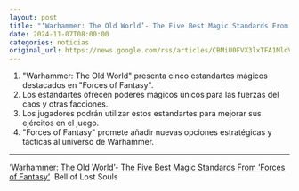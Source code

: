 ```yaml
---
layout: post
title: "‘Warhammer: The Old World’- The Five Best Magic Standards From ‘Forces of Fantasy’ - Bell of Lost Souls"
date: 2024-11-07T08:00:00
categories: noticias
original_url: https://news.google.com/rss/articles/CBMiU0FVX3lxTFA1MldVLTNfWGNSaFZfc0FNOUVGNVBUelVwd0FwYkRnTWcyTXd5YzFrLUprUW9URXYxSWI3VUE5VzdDejVSTXFodnZFVWNDNjdyTGxV?oc=5
---
```



1. "Warhammer: The Old World" presenta cinco estandartes mágicos destacados en "Forces of Fantasy".
2. Los estandartes ofrecen poderes mágicos únicos para las fuerzas del caos y otras facciones.
3. Los jugadores podrán utilizar estos estandartes para mejorar sus ejércitos en el juego.
4. "Forces of Fantasy" promete añadir nuevas opciones estratégicas y tácticas al universo de Warhammer.


---


[‘Warhammer: The Old World’- The Five Best Magic Standards From ‘Forces of Fantasy’](https://news.google.com/rss/articles/CBMiU0FVX3lxTFA1MldVLTNfWGNSaFZfc0FNOUVGNVBUelVwd0FwYkRnTWcyTXd5YzFrLUprUW9URXYxSWI3VUE5VzdDejVSTXFodnZFVWNDNjdyTGxV?oc=5)  Bell of Lost Souls